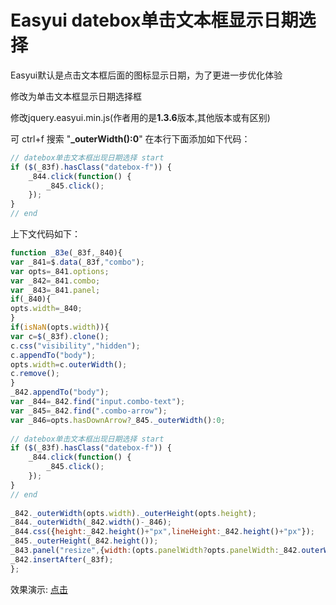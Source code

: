 Easyui datebox单击文本框显示日期选择
============

Easyui默认是点击文本框后面的图标显示日期，为了更进一步优化体验

修改为单击文本框显示日期选择框

修改jquery.easyui.min.js(作者用的是**1.3.6**版本,其他版本或有区别)

可 ctrl+f 搜索 "**_outerWidth():0**" 在本行下面添加如下代码：

```js
// datebox单击文本框出现日期选择 start  
if ($(_83f).hasClass("datebox-f")) {  
    _844.click(function() {  
        _845.click();  
    });  
}  
// end 
```

上下文代码如下：

```js
function _83e(_83f,_840){  
var _841=$.data(_83f,"combo");  
var opts=_841.options;  
var _842=_841.combo;  
var _843=_841.panel;  
if(_840){  
opts.width=_840;  
}  
if(isNaN(opts.width)){  
var c=$(_83f).clone();  
c.css("visibility","hidden");  
c.appendTo("body");  
opts.width=c.outerWidth();  
c.remove();  
}  
_842.appendTo("body");  
var _844=_842.find("input.combo-text");  
var _845=_842.find(".combo-arrow");  
var _846=opts.hasDownArrow?_845._outerWidth():0;  
  
// datebox单击文本框出现日期选择 start  
if ($(_83f).hasClass("datebox-f")) {  
    _844.click(function() {  
        _845.click();  
    });  
}  
// end  
  
_842._outerWidth(opts.width)._outerHeight(opts.height);  
_844._outerWidth(_842.width()-_846);  
_844.css({height:_842.height()+"px",lineHeight:_842.height()+"px"});  
_845._outerHeight(_842.height());  
_843.panel("resize",{width:(opts.panelWidth?opts.panelWidth:_842.outerWidth()),height:opts.panelHeight});  
_842.insertAfter(_83f);  
}; 
```

效果演示: <a href="http://itmyhome.com/datebox/" target="_blank">点击</a>